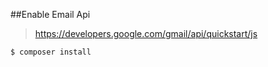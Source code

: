 ##Enable Email Api
> https://developers.google.com/gmail/api/quickstart/js

```
$ composer install
```